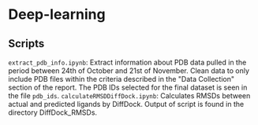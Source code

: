 # Deep-learning

## Scripts
`extract_pdb_info.ipynb`: Extract information about PDB data pulled in the period between 24th of October and 21st of November. Clean data to only include PDB files within the criteria described in the "Data Collection" section of the report. The PDB IDs selected for the final dataset is seen in the file `pdb_ids`. 
`calculateRMSDDiffDock.ipynb`: Calculates RMSDs between actual and predicted ligands by DiffDock. Output of script is found in the directory DiffDock_RMSDs. 
